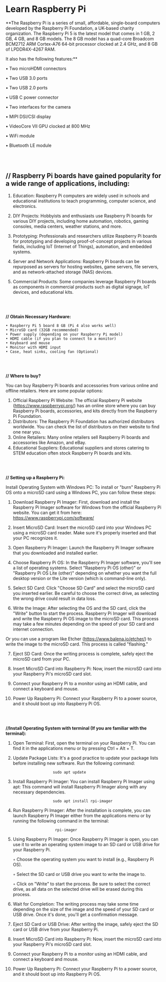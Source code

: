                                                                                                                                        
# Learn Raspberry Pi        

**The Raspberry Pi is a series of small, affordable, single-board computers developed by the Raspberry Pi Foundation, a UK-based charity organization.
The Raspberry Pi 5 is the latest model that comes in 1 GB, 2 GB, 4 GB, and 8 GB models. The 8 GB model has a quad-core Broadcom BCM2712 ARM Cortex-A76 64-bit processor clocked at 2.4 GHz, and 8 GB of LPDDR4X-4267 RAM. 

It also has the following features:**        

• Two microHDMI connectors        

• Two USB 3.0 ports

• Two USB 2.0 ports

• USB C power connector

• Two interfaces for the camera

• MIPI DSI/CSI display

• VideoCore VII GPU clocked at 800 MHz

• WiFi module

• Bluetooth LE module  

<br/>
<br/>

## **// Raspberry Pi boards have gained popularity for a wide range of applications, including:**

01. Education: Raspberry Pi computers are widely used in schools and educational institutions to teach programming, computer science, and electronics.

02. DIY Projects: Hobbyists and enthusiasts use Raspberry Pi boards for various DIY projects, including home automation, robotics, gaming consoles,
    media centers, weather stations, and more.

03. Prototyping: Professionals and researchers utilize Raspberry Pi boards for prototyping and developing proof-of-concept projects in various fields,
   including IoT (Internet of Things), automation, and embedded systems.

04. Server and Network Applications: Raspberry Pi boards can be repurposed as servers for hosting websites, game servers, file servers, and as network-attached storage (NAS) devices.

05. Commercial Products: Some companies leverage Raspberry Pi boards as components in commercial products such as digital signage, IoT devices, and educational kits.

<br/>
<br/>
   
**// Obtain Necessary Hardware:**
   

    • Raspberry Pi 5 board 8 GB (Pi 4 also works well)
    • MicroSD card (32GB recommended)
    • Power supply (depending on your Raspberry Pi model)
    • HDMI cable (if you plan to connect to a monitor)
    • Keyboard and mouse
    • Monitor with HDMI input
    • Case, heat sinks, cooling fan (Optional)

<br/>
<br/>

**// Where to buy?**

You can buy Raspberry Pi boards and accessories from various online and offline retailers. Here are some popular options:
     
 
1. Official Raspberry Pi Website: The official Raspberry Pi website (https://www.raspberrypi.org/) has an online store where you can buy Raspberry Pi boards, accessories, and kits 
   directly from the Raspberry Pi Foundation.
2. Distributors: The Raspberry Pi Foundation has authorized distributors worldwide. You can check the list of distributors on their website to find one near you.
3. Online Retailers: Many online retailers sell Raspberry Pi boards and accessories like Amazon, and eBay.
4. Educational Suppliers: Educational suppliers and stores catering to STEM education often stock Raspberry Pi boards and kits.

<br/>
<br/>
 
**// Setting up a Raspberry Pi:**

Install Operating System with Windows PC: To install or "burn" Raspberry Pi OS onto a microSD card using a Windows PC, you can follow these steps:

  
1. Download Raspberry Pi Imager: First, download and install the Raspberry Pi Imager software for Windows from the official Raspberry Pi website. You can get it from here: 
   https://www.raspberrypi.com/software/
    
2. Insert MicroSD Card: Insert the microSD card into your Windows PC using a microSD card reader. Make sure it's properly inserted and that your PC recognizes it.
    
3. Open Raspberry Pi Imager: Launch the Raspberry Pi Imager software that you downloaded and installed earlier.
    
4. Choose Raspberry Pi OS: In the Raspberry Pi Imager software, you'll see a list of operating systems. Select "Raspberry Pi OS (other)" or "Raspberry Pi OS Lite (other)" depending 
   on whether you want the full desktop version or the Lite version (which is command-line only).
    
5. Select SD Card: Click "Choose SD Card" and select the microSD card you inserted earlier. Be careful to choose the correct drive, as selecting the wrong drive could result in 
   data loss.
    
6. Write the Image: After selecting the OS and the SD card, click the "Write" button to start the process. Raspberry Pi Imager will download and write the Raspberry Pi OS image 
   to the microSD card. This process may take a few minutes depending on the speed of your SD card and internet connection. 
      
Or you can use a program like Etcher (https://www.balena.io/etcher/) to write the image to the microSD card. This process is called "flashing."
    
7. Eject SD Card: Once the writing process is complete, safely eject the microSD card from your PC.
    
8. Insert MicroSD Card into Raspberry Pi: Now, insert the microSD card into your Raspberry Pi's microSD card slot.

9. Connect your Raspberry Pi to a monitor using an HDMI cable, and connect a keyboard and mouse.
    
10. Power Up Raspberry Pi: Connect your Raspberry Pi to a power source, and it should boot up into Raspberry Pi OS.

<br/>
<br/>
    

**//Install Operating System with terminal (If you are familiar with the terminal):**


01. Open Terminal: First, open the terminal on your Raspberry Pi. You can find it in the applications menu or by pressing Ctrl + Alt + T.
   
02. Update Package Lists: It's a good practice to update your package lists before installing new software. Run the following command:
   
                          sudo apt update

    
03. Install Raspberry Pi Imager: You can install Raspberry Pi Imager using apt: This command will install Raspberry Pi Imager along with any necessary dependencies.

   
                          sudo apt install rpi-imager
04. Run Raspberry Pi Imager: After the installation is complete, you can launch Raspberry Pi Imager either from the applications menu or by running the following command in the terminal:

   
                           rpi-imager
    

05. Using Raspberry Pi Imager: Once Raspberry Pi Imager is open, you can use it to write an operating system image to an SD card or USB drive for your Raspberry Pi.
   
    ◦ Choose the operating system you want to install (e.g., Raspberry Pi OS).
    
    ◦ Select the SD card or USB drive you want to write the image to.
    
    ◦ Click on "Write" to start the process. Be sure to select the correct drive, as all data on the selected drive will be erased during this process.

       
06. Wait for Completion: The writing process may take some time depending on the size of the image and the speed of your SD card or USB drive. Once it's done, you'll get a confirmation 
    message.

07. Eject SD Card or USB Drive: After writing the image, safely eject the SD card or USB drive from your Raspberry Pi.

08. Insert MicroSD Card into Raspberry Pi: Now, insert the microSD card into your Raspberry Pi's microSD card slot.

09. Connect your Raspberry Pi to a monitor using an HDMI cable, and connect a keyboard and mouse.
    
10. Power Up Raspberry Pi: Connect your Raspberry Pi to a power source, and it should boot up into Raspberry Pi OS.  


   






   

